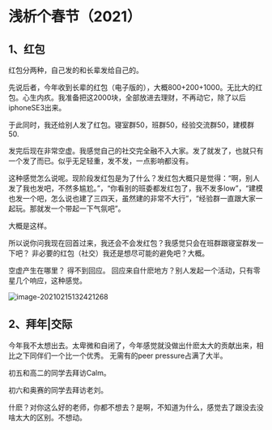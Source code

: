 # 浅析个春节（2021）

## 1、红包

红包分两种，自己发的和长辈发给自己的。

先说后者，今年收到长辈的红包（电子版的），大概800+200+1000。无比大的红包。心生内疚。我准备把这2000块，全部放进去理财，不再动它，除了以后iphoneSE3出来。

于此同时，我还给别人发了红包。寝室群50，班群50，经验交流群50，建模群50. 

发完后现在非常空虚。我感觉自己的社交完全融不入大家。发了就发了，也就只有一个发了而已。似乎无足轻重，发不发，一点影响都没有。

这种感觉怎么说呢。现阶段发红包是为了什么？发红包大概只是觉得：“啊，别人发了我也发吧，不然多尴尬。”，“你看别的班委都发红包了，我不发多low”，“建模也发一个吧，怎么说也建了三四天，虽然建的非常不大行”，“经验群一直跟大家一起玩。那就发一个带起一下气氛吧”。

大概是这样。

所以说你问我现在回首过来，我还会不会发红包？我感觉只会在班群跟寝室群发一下吧？ 非必要的红包（社交）我还是想尽可能的避免吧？大概。

空虚产生在哪里？ 得不到回应。 回应来自什麽地方？别人发起一个活动，只有零星几个响应，这种感觉。

![image-20210215132421268](https://i.loli.net/2021/02/15/2yM1v5VIGhFmTpk.png)



## 2、拜年|交际

今年我不太想出去。太卑微和自闭了，今年感觉就没做出什麽太大的贡献出来，相比之下同伴们一个比一个优秀。 无需有的peer pressure占满了大半。

初五和高二的同学去拜访Calm。

初六和奥赛的同学去拜访老刘。

什麽？对你这么好的老师，你都不想去？是啊，不知道为什么，感觉去了跟没去没啥太大的区别。不想动。

